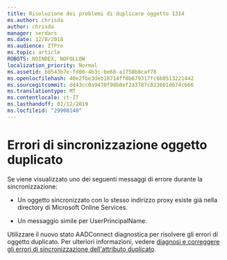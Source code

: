 ```yaml
---
title: Risoluzione dei problemi di duplicare oggetto 1314
ms.author: chrisda
author: chrisda
manager: serdars
ms.date: 12/8/2018
ms.audience: ITPro
ms.topic: article
ROBOTS: NOINDEX, NOFOLLOW
localization_priority: Normal
ms.assetid: b8543b7e-fd00-4b3c-be68-a1758b8caf78
ms.openlocfilehash: 40e2fbe3deb18714ff0b679317fc6b8513221442
ms.sourcegitcommit: dd43cc0a9470f98b8ef2a3787c823801d674c666
ms.translationtype: MT
ms.contentlocale: it-IT
ms.lasthandoff: 02/12/2019
ms.locfileid: "29908140"
---
```

# <a name="duplicate-object-synchronization-errors"></a>Errori di sincronizzazione oggetto duplicato

Se viene visualizzato uno dei seguenti messaggi di errore durante la sincronizzazione:
  
- Un oggetto sincronizzato con lo stesso indirizzo proxy esiste già nella directory di Microsoft Online Services.
    
- Un messaggio simile per UserPrincipalName.
    
Utilizzare il nuovo stato AADConnect diagnostica per risolvere gli errori di oggetto duplicato. Per ulteriori informazioni, vedere [diagnosi e correggere gli errori di sincronizzazione dell'attributo duplicato](https://docs.microsoft.com/azure/active-directory/hybrid/how-to-connect-health-diagnose-sync-errors).
  

